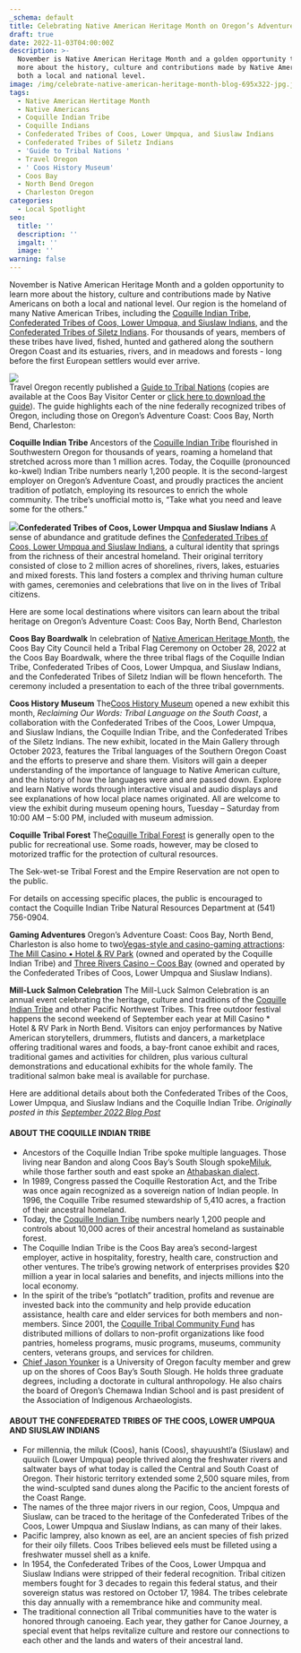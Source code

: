 ```yaml
---
_schema: default
title: Celebrating Native American Heritage Month on Oregon’s Adventure Coast
draft: true
date: 2022-11-03T04:00:00Z
description: >-
  November is Native American Heritage Month and a golden opportunity to learn
  more about the history, culture and contributions made by Native Americans on
  both a local and national level.
image: /img/celebrate-native-american-heritage-month-blog-695x322-jpg.jpg
tags:
  - Native American Hertitage Month
  - Native Americans
  - Coquille Indian Tribe
  - Coquille Indians
  - Confederated Tribes of Coos, Lower Umpqua, and Siuslaw Indians
  - Confederated Tribes of Siletz Indians
  - 'Guide to Tribal Nations '
  - Travel Oregon
  - ' Coos History Museum'
  - Coos Bay
  - North Bend Oregon
  - Charleston Oregon
categories:
  - Local Spotlight
seo:
  title: ''
  description: ''
  imgalt: ''
  image: ''
warning: false
---
```

November is Native American Heritage Month and a golden opportunity to learn more about the history, culture and contributions made by Native Americans on both a local and national level. Our region is the homeland of many Native American Tribes, including the [Coquille Indian Tribe](https://lnks.gd/l/eyJhbGciOiJIUzI1NiJ9.eyJidWxsZXRpbl9saW5rX2lkIjoxMDIsInVyaSI6ImJwMjpjbGljayIsImJ1bGxldGluX2lkIjoiMjAyMjEwMjEuNjU0NzA3MjEiLCJ1cmwiOiJodHRwczovL2N0Y2x1c2kub3JnL2hpc3RvcnkvIn0.C5Hlf3PGQmbpu2vNhwyGK2RG-nI3OhOTmd2NMIKkiIg/s/2569890112/br/146348018571-l), [Confederated Tribes of Coos, Lower Umpqua, and Siuslaw Indians,](https://lnks.gd/l/eyJhbGciOiJIUzI1NiJ9.eyJidWxsZXRpbl9saW5rX2lkIjoxMDMsInVyaSI6ImJwMjpjbGljayIsImJ1bGxldGluX2lkIjoiMjAyMjEwMjEuNjU0NzA3MjEiLCJ1cmwiOiJodHRwczovL3d3dy5jb3F1aWxsZXRyaWJlLm9yZy8_cGFnZV9pZD00MyJ9.6r7kA_YQpsv8o7jo1DOu356ZB35GQuwdIM-QB0Tmb6Q/s/2569890112/br/146348018571-l) and the [Confederated Tribes of Siletz Indians](https://lnks.gd/l/eyJhbGciOiJIUzI1NiJ9.eyJidWxsZXRpbl9saW5rX2lkIjoxMDQsInVyaSI6ImJwMjpjbGljayIsImJ1bGxldGluX2lkIjoiMjAyMjEwMjEuNjU0NzA3MjEiLCJ1cmwiOiJodHRwczovL3d3dy5jdHNpLm5zbi51cy8ifQ.jcIgYptU9l6GOPbFfT32FQdwl-0Wnr3nv5v1USs7PSk/s/2569890112/br/146348018571-l). For thousands of years, members of these tribes have lived, fished, hunted and gathered along the southern Oregon Coast and its estuaries, rivers, and in meadows and forests - long before the first European settlers would ever arrive.

![](/img/coquille-indian-tribe-2.jpg)<br>
Travel Oregon recently published a [Guide to Tribal Nations](https://traveloregon.com/places-to-go/tribal-nations/) (copies are available at the Coos Bay Visitor Center or [click here to download the guide](https://issuu.com/traveloregon2019/docs/travelguidetooregonindiancountry)). The guide highlights each of the nine federally recognized tribes of Oregon, including those on Oregon’s Adventure Coast: Coos Bay, North Bend, Charleston:

**Coquille Indian Tribe**
Ancestors of the [Coquille Indian Tribe](https://traveloregon.com/places-to-go/tribal-nations/coquille-indian-tribe/) flourished in Southwestern Oregon for thousands of years, roaming a homeland that stretched across more than 1 million acres. Today, the Coquille (pronounced ko-kwel) Indian Tribe numbers nearly 1,200 people. It is the second-largest employer on Oregon’s Adventure Coast, and proudly practices the ancient tradition of potlatch, employing its resources to enrich the whole community. The tribe’s unofficial motto is, “Take what you need and leave some for the others.”

![](/img/native-american-heritage-month-blog-695x322-jpg.jpg)**Confederated Tribes of Coos, Lower Umpqua and Siuslaw Indians**
A sense of abundance and gratitude defines the [Confederated Tribes of Coos, Lower Umpqua and Siuslaw Indians](https://traveloregon.com/things-to-do/culture-history/oregon-tribal-spotlight-confederated-tribes-of-coos-lower-umpqua-and-siuslaw-indians/), a cultural identity that springs from the richness of their ancestral homeland. Their original territory consisted of close to 2 million acres of shorelines, rivers, lakes, estuaries and mixed forests. This land fosters a complex and thriving human culture with games, ceremonies and celebrations that live on in the lives of Tribal citizens.

Here are some local destinations where visitors can learn about the tribal heritage on Oregon’s Adventure Coast: Coos Bay, North Bend, Charleston

**Coos Bay Boardwalk**
In celebration of [Native American Heritage Month](https://nativeamericanheritagemonth.gov/), the Coos Bay City Council held a Tribal Flag Ceremony on October 28, 2022 at the Coos Bay Boardwalk, where the three tribal flags of the Coquille Indian Tribe, Confederated Tribes of Coos, Lower Umpqua, and Siuslaw Indians, and the Confederated Tribes of Siletz Indian will be flown henceforth. The ceremony included a presentation to each of the three tribal governments.

**Coos History Museum**
The[Coos History Museum](https://cooshistory.org/) opened a new exhibit this month, *Reclaiming Our Words: Tribal Language on the South Coast*, a collaboration with the Confederated Tribes of the Coos, Lower Umpqua, and Siuslaw Indians, the Coquille Indian Tribe, and the Confederated Tribes of the Siletz Indians. The new exhibit, located in the Main Gallery through October 2023, features the Tribal languages of the Southern Oregon Coast and the efforts to preserve and share them. Visitors will gain a deeper understanding of the importance of language to Native American culture, and the history of how the languages were and are passed down. Explore and learn Native words through interactive visual and audio displays and see explanations of how local place names originated. All are welcome to view the exhibit during museum opening hours, Tuesday – Saturday from 10:00 AM – 5:00 PM, included with museum admission.

**Coquille Tribal Forest**
The[Coquille Tribal Forest](https://www.coquilletribe.org/?page_id=37) is generally open to the public for recreational use. Some roads, however, may be closed to motorized traffic for the protection of cultural resources.

The Sek-wet-se Tribal Forest and the Empire Reservation are not open to the public.

For details on accessing specific places, the public is encouraged to contact the Coquille Indian Tribe Natural Resources Department at (541) 756-0904.

**Gaming Adventures**
Oregon’s Adventure Coast: Coos Bay, North Bend, Charleston is also home to two[Vegas-style and casino-gaming attractions](https://www.oregonsadventurecoast.com/gaming/): [The Mill Casino • Hotel & RV Park](http://www.themillcasino.com/) (owned and operated by the Coquille Indian Tribe) and [Three Rivers Casino – Coos Bay](https://www.threeriverscasino.com/coos-bay) (owned and operated by the Confederated Tribes of Coos, Lower Umpqua and Siuslaw Indians).

**Mill-Luck Salmon Celebration**
The Mill-Luck Salmon Celebration is an annual event celebrating the heritage, culture and traditions of the [Coquille Indian Tribe](https://www.coquilletribe.org/) and other Pacific Northwest Tribes. This free outdoor festival happens the second weekend of September each year at Mill Casino \* Hotel & RV Park in North Bend. Visitors can enjoy performances by Native American storytellers, drummers, flutists and dancers, a marketplace offering traditional wares and foods, a bay-front canoe exhibit and races, traditional games and activities for children, plus various cultural demonstrations and educational exhibits for the whole family. The traditional salmon bake meal is available for purchase.

Here are additional details about both the Confederated Tribes of the Coos, Lower Umpqua, and Siuslaw Indians and the Coquille Indian Tribe. *Originally posted in this* [*September 2022 Blog Post*](https://www.oregonsadventurecoast.com/blog/celebrate-tribal-culture-at-the-mill-luck-salmon-celebration/)

#### ABOUT THE COQUILLE INDIAN TRIBE

* Ancestors of the Coquille Indian Tribe spoke multiple languages. Those living near Bandon and along Coos Bay’s South Slough spoke[Miluk](https://en.wikipedia.org/wiki/Miluk_language), while those farther south and east spoke an [Athabaskan dialect](https://en.wikipedia.org/wiki/Athabaskan_languages#).
* In 1989, Congress passed the Coquille Restoration Act, and the Tribe was once again recognized as a sovereign nation of Indian people. In 1996, the Coquille Tribe resumed stewardship of 5,410 acres, a fraction of their ancestral homeland.
* Today, the [Coquille Indian Tribe](http://www.coquilletribe.org/) numbers nearly 1,200 people and controls about 10,000 acres of their ancestral homeland as sustainable forest.
* The Coquille Indian Tribe is the Coos Bay area’s second-largest employer, active in hospitality, forestry, health care, construction and other ventures. The tribe’s growing network of enterprises provides $20 million a year in local salaries and benefits, and injects millions into the local economy.
* In the spirit of the tribe’s “potlatch” tradition, profits and revenue are invested back into the community and help provide education assistance, health care and elder services for both members and non-members. Since 2001, the [Coquille Tribal Community Fund](https://www.coquilletribe.org/?page_id=2489) has distributed millions of dollars to non-profit organizations like food pantries, homeless programs, music programs, museums, community centers, veterans groups, and services for children.
* [Chief Jason Younker](https://kcby.com/news/local/chief-jason-younker-announced-as-new-chief-of-coquille-indian-tribe) is a University of Oregon faculty member and grew up on the shores of Coos Bay’s South Slough. He holds three graduate degrees, including a doctorate in cultural anthropology. He also chairs the board of Oregon’s Chemawa Indian School and is past president of the Association of Indigenous Archaeologists.

#### ABOUT THE CONFEDERATED TRIBES OF THE COOS, LOWER UMPQUA AND SIUSLAW INDIANS

* For millennia, the miluk (Coos), hanis (Coos), shayuushtl’a (Siuslaw) and quuiich (Lower Umpqua) people thrived along the freshwater rivers and saltwater bays of what today is called the Central and South Coast of Oregon. Their historic territory extended some 2,500 square miles, from the wind-sculpted sand dunes along the Pacific to the ancient forests of the Coast Range.
* The names of the three major rivers in our region, Coos, Umpqua and Siuslaw, can be traced to the heritage of the Confederated Tribes of the Coos, Lower Umpqua and Siuslaw Indians, as can many of their lakes.
* Pacific lamprey, also known as eel, are an ancient species of fish prized for their oily fillets. Coos Tribes believed eels must be filleted using a freshwater mussel shell as a knife.
* In 1954, the Confederated Tribes of the Coos, Lower Umpqua and Siuslaw Indians were stripped of their federal recognition. Tribal citizen members fought for 3 decades to regain this federal status, and their sovereign status was restored on October 17, 1984. The tribes celebrate this day annually with a remembrance hike and community meal.
* The traditional connection all Tribal communities have to the water is honored through canoeing. Each year, they gather for Canoe Journey, a special event that helps revitalize culture and restore our connections to each other and the lands and waters of their ancestral land.